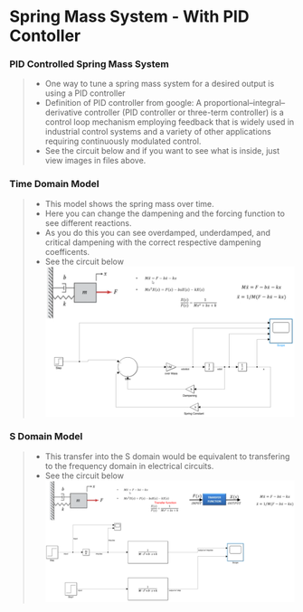 # Spring Mass System -  With PID Contoller

### PID Controlled Spring Mass System
> * One way to tune a spring mass system for a desired output is using a PID controller
> * Definition of PID controller from google: A proportional–integral–derivative controller (PID controller or three-term controller) is a control loop mechanism employing feedback that is widely used in industrial control systems and a variety of other applications requiring continuously modulated control.
> * See the circuit below and if you want to see what is inside, just view images in files above. 
 

### Time Domain Model
> * This model shows the spring mass over time. 
> * Here you can change the dampening and the forcing function to see different reactions. 
> * As you do this you can see overdamped, underdamped, and critical dampening with the correct respective dampening coefficents. 
> * See the circuit below
![Screenshot](Screenshot.png)


### S Domain Model 
> * This transfer into the S domain would be equivalent to transfering to the frequency domain in electrical circuits. 
> * See the circuit below
![Screenshot2](Screenshot2.png)
